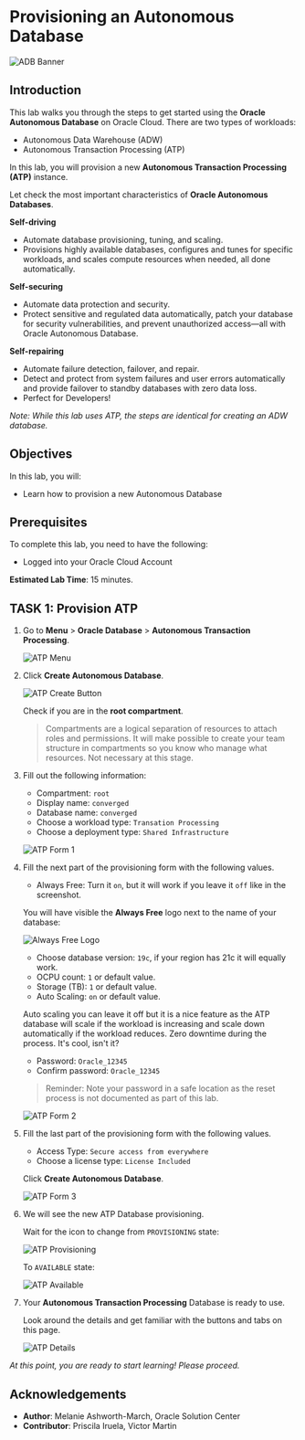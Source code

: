 # Provisioning an Autonomous Database

![ADB Banner](images/adb_banner.png)

## Introduction

This lab walks you through the steps to get started using the **Oracle Autonomous Database** on Oracle Cloud. There are two types of workloads:

- Autonomous Data Warehouse (ADW)
- Autonomous Transaction Processing (ATP)

In this lab, you will provision a new **Autonomous Transaction Processing (ATP)** instance.

Let check the most important characteristics of **Oracle Autonomous Databases**.

**Self-driving**
- Automate database provisioning, tuning, and scaling.
- Provisions highly available databases, configures and tunes for specific workloads, and scales compute resources when needed, all done automatically.

**Self-securing**
- Automate data protection and security.
- Protect sensitive and regulated data automatically, patch your database for security vulnerabilities, and prevent unauthorized access—all with Oracle Autonomous Database.

**Self-repairing**
- Automate failure detection, failover, and repair.
- Detect and protect from system failures and user errors automatically and provide failover to standby databases with zero data loss.
- Perfect for Developers!

*Note: While this lab uses ATP, the steps are identical for creating an ADW database.*

## Objectives

In this lab, you will:

-   Learn how to provision a new Autonomous Database

## Prerequisites

To complete this lab, you need to have the following:

- Logged into your Oracle Cloud Account

**Estimated Lab Time**: 15 minutes.

## TASK 1: Provision ATP

1. Go to **Menu** > **Oracle Database** > **Autonomous Transaction Processing**.

   ![ATP Menu](images/menu_atp_1.png)

2. Click **Create Autonomous Database**.

   ![ATP Create Button](images/atps.png)

   Check if you are in the **root compartment**.

   > Compartments are a logical separation of resources to attach roles and permissions. It will make possible to create your team structure in compartments so you know who manage what resources. Not necessary at this stage.

3. Fill out the following information:

   - Compartment: `root`
   - Display name: `converged`
   - Database name: `converged`
   - Choose a workload type: `Transation Processing`
   - Choose a deployment type: `Shared Infrastructure`

   ![ATP Form 1](images/atp_creation_1_2_New.png)

4. Fill the next part of the provisioning form with the following values.

   - Always Free: Turn it `on`, but it will work if you leave it `off` like in the screenshot.
   
   You will have visible the **Always Free** logo next to the name of your database:

   ![Always Free Logo](./images/always_free_logo.png)

   - Choose database version: `19c`, if your region has 21c it will equally work.
   - OCPU count: `1` or default value.
   - Storage (TB): `1` or default value.
   - Auto Scaling: `on` or default value.

   Auto scaling you can leave it off but it is a nice feature as the ATP database will scale if the workload is increasing and scale down automatically if the workload reduces. Zero downtime during the process. It's cool, isn't it?
   
   - Password: `Oracle_12345`
   - Confirm password: `Oracle_12345`
   
   > Reminder: Note your password in a safe location as the reset process is not documented as part of this lab.
   
   ![ATP Form 2](images/atp_creation_2_New.png)

5. Fill the last part of the provisioning form with the following values.
   
   - Access Type: `Secure access from everywhere`
   - Choose a license type: `License Included`

   Click **Create Autonomous Database**.

   ![ATP Form 3](images/atp_creation_3_New.png) 

6. We will see the new ATP Database provisioning.

   Wait for the icon to change from `PROVISIONING` state:

   ![ATP Provisioning](images/atp_provisioning_state.png)

   To `AVAILABLE` state:

   ![ATP Available](images/atp_active_state.png)

7. Your **Autonomous Transaction Processing** Database is ready to use.
   
   Look around the details and get familiar with the buttons and tabs on this page.

   ![ATP Details](images/atp_details_New.png)

_At this point, you are ready to start learning! Please proceed._

## Acknowledgements

- **Author**: Melanie Ashworth-March, Oracle Solution Center
- **Contributor**: Priscila Iruela, Victor Martin